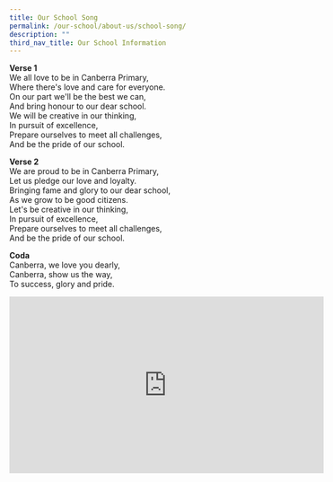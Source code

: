 ```yaml
---
title: Our School Song
permalink: /our-school/about-us/school-song/
description: ""
third_nav_title: Our School Information
---
```

**Verse 1**<br>
We all love to be in Canberra Primary,<br> 
Where there's love and care for everyone.<br>
On our part we'll be the best we can,<br>
And bring honour to our dear school.<br>
We will be creative in our thinking,<br>
In pursuit of excellence,<br>
Prepare ourselves to meet all challenges,<br>
And be the pride of our school.<br>

**Verse 2**<br>
We are proud to be in Canberra Primary,<br>
Let us pledge our love and loyalty.<br>
Bringing fame and glory to our dear school,<br>
As we grow to be good citizens.<br>
Let's be creative in our thinking,<br>
In pursuit of excellence,<br>
Prepare ourselves to meet all challenges,<br>
And be the pride of our school.<br>

**Coda**<br>
Canberra, we love you dearly,<br>
Canberra, show us the way,<br>
To success, glory and pride.<br>

<iframe width="560" height="315" src="https://www.youtube.com/embed/n985vofWZF0" title="YouTube video player" frameborder="0" allow="accelerometer; autoplay; clipboard-write; encrypted-media; gyroscope; picture-in-picture; web-share" allowfullscreen></iframe>
